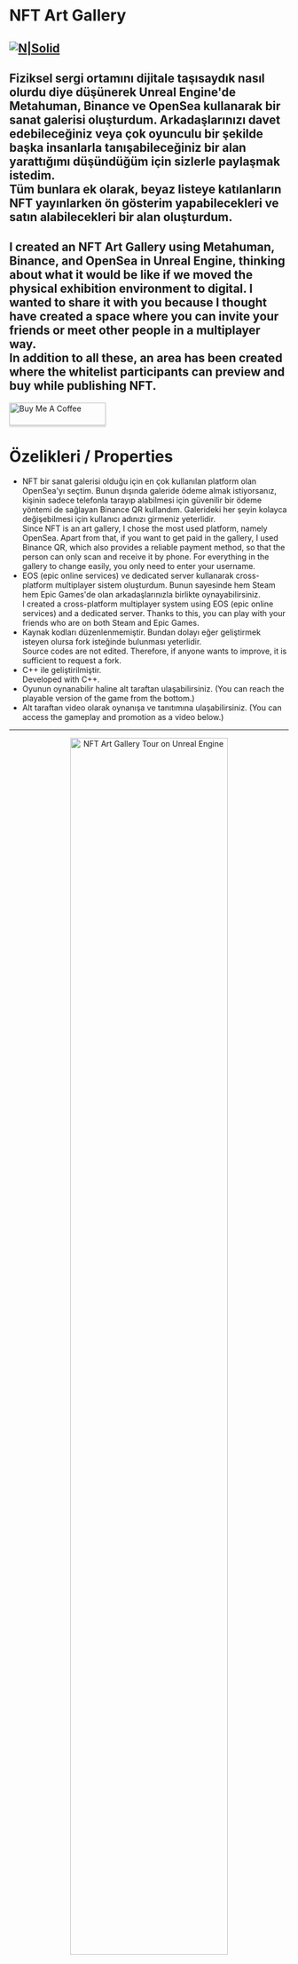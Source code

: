 <h1 class="code-line" data-line-start=0 data-line-end=1 ><a id="nft_art_gallery"></a>NFT Art Gallery</h1>
<h2 class="code-line" data-line-start=2 data-line-end=4 ><a id="NSolidhttpsplaylhgoogleusercontentcom4ChxU_bzuJe8ix7IC7fYOq5xH3rtDjDMFogy4NsF6l8jNH9Q_G7zQUWoZtWvkliyww2247h1264rwhttpwwwartistscompanydigital_2"></a><a href="http://www.artistscompany.tech"><img src="https://raw.githubusercontent.com/creosB/presentation/main/background.png" alt="N|Solid"></a></h2>
<h2 class="code-line" data-line-start=2 data-line-end=3 ><a id="1987_yapm_Contrann_Unreal_Engine_uyarlamas_olan_ve_8_blmden_oluan_bir_oyun_2"></a>Fiziksel sergi ortamını dijitale taşısaydık nasıl olurdu diye düşünerek Unreal Engine'de Metahuman, Binance ve OpenSea kullanarak bir sanat galerisi oluşturdum. Arkadaşlarınızı davet edebileceğiniz veya çok oyunculu bir şekilde başka insanlarla tanışabileceğiniz bir alan yarattığımı düşündüğüm için sizlerle paylaşmak istedim. 
<br>
Tüm bunlara ek olarak, beyaz listeye katılanların NFT yayınlarken ön gösterim yapabilecekleri ve satın alabilecekleri bir alan oluşturdum.</h2>
<h2 class="code-line" data-line-start=3 data-line-end=4 ><a id="It_is_an_Unreal_Engine_adaptation_of_1987s_Contra_and_consists_of_8_episodes_3"></a>I created an NFT Art Gallery using Metahuman, Binance, and OpenSea in Unreal Engine, thinking about what it would be like if we moved the physical exhibition environment to digital. I wanted to share it with you because I thought have created a space where you can invite your friends or meet other people in a multiplayer way.
<br>
In addition to all these, an area has been created where the whitelist participants can preview and buy while publishing NFT.</h2>
<a href="https://www.buymeacoffee.com/creos" target="_blank"><img src="https://www.buymeacoffee.com/assets/img/custom_images/orange_img.png" alt="Buy Me A Coffee" style="height: 41px !important;width: 174px !important;box-shadow: 0px 3px 2px 0px rgba(190, 190, 190, 0.5) !important;-webkit-box-shadow: 0px 3px 2px 0px rgba(190, 190, 190, 0.5) !important;" ></a>
<h1 class="code-line" data-line-start=5 data-line-end=6 ><a id="zelikleri__Properties_5"></a>Özelikleri / Properties</h1>
<ul>
<li class="has-line-data" data-line-start="6" data-line-end="7">NFT bir sanat galerisi olduğu için en çok kullanılan platform olan OpenSea'yı seçtim. Bunun dışında galeride ödeme almak istiyorsanız, kişinin sadece telefonla tarayıp alabilmesi için güvenilir bir ödeme yöntemi de sağlayan Binance QR kullandım. Galerideki her şeyin kolayca değişebilmesi için kullanıcı adınızı girmeniz yeterlidir.
<br>
Since NFT is an art gallery, I chose the most used platform, namely OpenSea. Apart from that, if you want to get paid in the gallery, I used Binance QR, which also provides a reliable payment method, so that the person can only scan and receive it by phone. For everything in the gallery to change easily, you only need to enter your username.
</li>
<li class="has-line-data" data-line-start="7" data-line-end="9">EOS (epic online services) ve dedicated server kullanarak cross-platform multiplayer sistem oluşturdum. Bunun sayesinde hem Steam hem Epic Games'de olan arkadaşlarınızla birlikte oynayabilirsiniz.
<br>
I created a cross-platform multiplayer system using EOS (epic online services) and a dedicated server. Thanks to this, you can play with your friends who are on both Steam and Epic Games.
</li>
<li class="has-line-data" data-line-start="9" data-line-end="11">Kaynak kodları düzenlenmemiştir. Bundan dolayı eğer geliştirmek isteyen olursa fork isteğinde bulunması yeterlidir.
<br>
Source codes are not edited. Therefore, if anyone wants to improve, it is sufficient to request a fork.</li>
<li class="has-line-data" data-line-start="11" data-line-end="13">C++ ile geliştirilmiştir.<br>
Developed with C++.</li>
<li class="has-line-data" data-line-start="13" data-line-end="14">Oyunun oynanabilir haline alt taraftan ulaşabilirsiniz. (You can reach the playable version of the game from the bottom.)</li>
<li class="has-line-data" data-line-start="14" data-line-end="16">Alt taraftan video olarak oynanışa ve tanıtımına ulaşabilirsiniz. (You can access the gameplay and promotion as a video below.)</li>
</ul>
<hr>
<a href="https://youtu.be/GVvX_9bMIPk" title="Music Caster Video Demo">
  <p align="center">
    <img width="75%" src="https://img.youtube.com/vi/GVvX_9bMIPk/maxresdefault.jpg" alt="NFT Art Gallery Tour on Unreal Engine"/>
  </p>
</a>
<h1 class="code-line" data-line-start=24 data-line-end=25 ><a id="Bilmeniz_gerekenler__What_you_need_to_know_24"></a>Bilmeniz gerekenler / What you need to know</h1>
<ul>
<li class="has-line-data" data-line-start="25" data-line-end="27">
<ul>
<li class="has-line-data" data-line-start="25" data-line-end="27">Oyunu derlemek ve düzenlemek için **\YourEngine\Engine\Plugins\Online\OnlineSubsystemEOS** klasörünü kopyalayıp projemizin olduğu klasöre gelip plugin klasörü oluşturduktan sonra içine atıyoruz.<br>
To compile and edit the game, we copy the **\YourEngine\Engine\Plugins\Online\OnlineSubsystemEOS** folder, come to the folder where our project is located, create the plugin folder and put it in.</li>
<li class="has-line-data" data-line-start="25" data-line-end="27"><p class="has-line-data" data-line-start="0" data-line-end="1"><a href="https://github.com/creosB/UnrealScriptsandNotes/blob/main/Unreal%20Engine%20Scripts%20and%20Notes.md#eos-kullan%C4%B1m%C4%B1">Oyunu test etmek için alt kısımda bulunan ayarları yapmayı unutmayın eğer yapmazsanız, aynı bilgisayar üzerinde test edemezsiniz</a></p>
<br>
<p class="has-line-data" data-line-start="0" data-line-end="1"><a href="https://github.com/creosB/UnrealScriptsandNotes/blob/main/Unreal%20Engine%20Scripts%20and%20Notes.md#eos-kullan%C4%B1m%C4%B1">Do not forget to adjust the settings below to test the game, if you do not, you cannot test it on the same computer.</a></p></li>
</ul>
</li>
<li class="has-line-data" data-line-start="27" data-line-end="30">Boyutundan dolayı projenin tamamı yüklenememiştir. Projeye tamamen erişmek istiyorsanız buradan indirebilirsiniz.
<br>
Due to its size, the entire project could not be loaded. If you want full access to the project, you can download it here.<br>
<a href="https://drive.google.com/file/d/1a125kBrgLtBEMq_jHsNNjXtDjyEiuzXU/view?usp=sharing">Source Code</a></li>
</ul>
<p class="has-line-data" data-line-start="30" data-line-end="31"><a href="https://artistscompany.itch.io/return-of-the-gorm"><img src="https://img.itch.zone/aW1nLzcwOTU4NTcucG5n/180x143%23c/tysM0j.png" alt="Available on itch.io"></a></p>
<h1 class="code-line" data-line-start=30 data-line-end=31 ><a id="License_30"></a>License</h1>
<hr>
<h2 class="code-line" data-line-start=32 data-line-end=33 ><a id="Herhangi_bir_yerde_paylamak_deiiklik_yapmak_iin_ncelikle_bana_ulanz_32"></a>Herhangi bir yerde paylaşmak, değişiklik yapmak için öncelikle bana ulaşınız.</h2>
<h2 class="code-line" data-line-start=33 data-line-end=34 ><a id="Please_contact_me_first_to_share_or_make_changes_anywhere_33"></a>Please contact me first to share or make changes anywhere.</h2>
<h2 class="code-line" data-line-start=34 data-line-end=35 ><a id="MIT_License_34"></a>MIT License</h2>
<hr>
